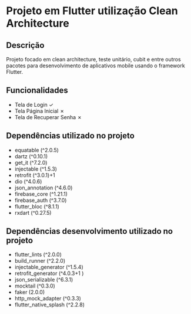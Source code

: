 # Projeto em Flutter utilização Clean Architecture

## Descrição

Projeto focado em clean architecture, teste unitário, cubit e entre outros pacotes para desenvolvimento de aplicativos mobile usando o framework Flutter.

## Funcionalidades

- Tela de Login &check;
- Tela Página Inicial &cross;
- Tela de Recuperar Senha &cross;

## Dependências utilizado no projeto

- equatable (^2.0.5)
- dartz (^0.10.1)
- get_it (^7.2.0)
- injectable (^1.5.3)
- retrofit (^3.0.1)+1
- dio (^4.0.6)
- json_annotation (^4.6.0)
- firebase_core (^1.21.1)
- firebase_auth (^3.7.0)
- flutter_bloc (^8.1.1)
- rxdart (^0.27.5)

## Dependências desenvolvimento utilizado no projeto
- flutter_lints (^2.0.0)
- build_runner (^2.2.0)
- injectable_generator (^1.5.4)
- retrofit_generator (^4.0.3+1 )
- json_serializable (^6.3.1)
- mocktail (^0.3.0)
- faker (2.0.0)
- http_mock_adapter (^0.3.3)
- flutter_native_splash (^2.2.8)
